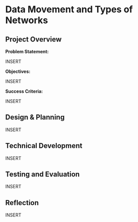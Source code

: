 # Data Movement and Types of Networks

## Project Overview

**Problem Statement:**

INSERT

**Objectives:**

INSERT

**Success Criteria:**

INSERT

## Design & Planning

INSERT

## Technical Development

INSERT

## Testing and Evaluation

INSERT

## Reflection

INSERT